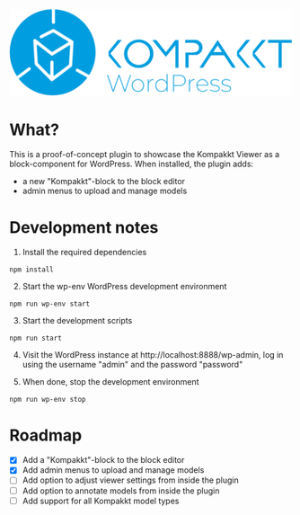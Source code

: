 <p align="center">
	<img src="https://raw.githubusercontent.com/Kompakkt/Assets/main/kompakkt-wordpress-logo.png" alt="Kompakkt Logo" width="600">
</p>

# What?

This is a proof-of-concept plugin to showcase the Kompakkt Viewer as a block-component for WordPress.
When installed, the plugin adds:
- a new "Kompakkt"-block to the block editor
- admin menus to upload and manage models

# Development notes

1. Install the required dependencies
```
npm install
```

2. Start the wp-env WordPress development environment
```
npm run wp-env start
```

3. Start the development scripts
```
npm run start
```

4. Visit the WordPress instance at http://localhost:8888/wp-admin, log in using the username "admin" and the password "password"


5. When done, stop the development environment
```
npm run wp-env stop
```

# Roadmap

- [x] Add a "Kompakkt"-block to the block editor
- [x] Add admin menus to upload and manage models
- [ ] Add option to adjust viewer settings from inside the plugin
- [ ] Add option to annotate models from inside the plugin
- [ ] Add support for all Kompakkt model types
